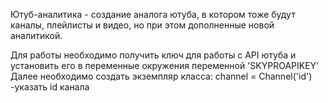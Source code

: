 Ютуб-аналитика - создание аналога ютуба, в котором тоже будут каналы, плейлисты и видео, но при этом дополненные новой аналитикой.

Для работы необходимо получить ключ для работы с API ютуба и установить его в переменные окружения переменной 'SKYPROAPIKEY'
Далее необходимо создать экземпляр класса:
channel = Channel('id') -указать id канала